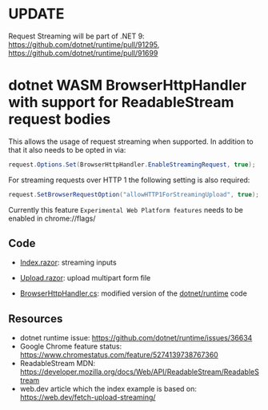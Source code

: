 # UPDATE

Request Streaming will be part of .NET 9: https://github.com/dotnet/runtime/pull/91295, https://github.com/dotnet/runtime/pull/91699

# dotnet WASM BrowserHttpHandler with support for ReadableStream request bodies

This allows the usage of request streaming when supported. In addition to that it also needs to be opted in via:
```c#
request.Options.Set(BrowserHttpHandler.EnableStreamingRequest, true);
```

For streaming requests over HTTP 1 the following setting is also required:
```c#
request.SetBrowserRequestOption("allowHTTP1ForStreamingUpload", true);
```

Currently this feature `Experimental Web Platform features` needs to be enabled in chrome://flags/

## Code

- [Index.razor](Client/Pages/Index.razor): streaming inputs
- [Upload.razor](Client/Pages/Index.razor): upload multipart form file

- [BrowserHttpHandler.cs](Client/BrowserHttpHandler.cs): modified version of the [dotnet/runtime](https://github.com/dotnet/runtime/blob/main/src/libraries/System.Net.Http/src/System/Net/Http/BrowserHttpHandler/BrowserHttpHandler.cs) code

## Resources

- dotnet runtime issue: https://github.com/dotnet/runtime/issues/36634
- Google Chrome feature status: https://www.chromestatus.com/feature/5274139738767360
- ReadableStream MDN: https://developer.mozilla.org/docs/Web/API/ReadableStream/ReadableStream
- web.dev article which the index example is based on: https://web.dev/fetch-upload-streaming/
